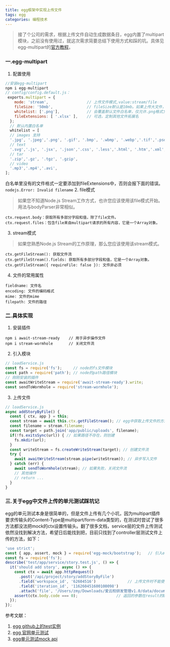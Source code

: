 ```yaml
---
title: egg框架中实现上传文件
tags: egg
categories: 编程技术
---
```

> 接了个公司的需求，根据上传文件自动生成数据条目，egg内置了multipart模块，之前没有使用过，就这次需求简要总结下使用方式和踩的坑。具体见egg-multipart的[官方教程](https://github.com/eggjs/egg-multipart)。
<!--more-->
### 一.egg-multipart
1. 配置使用
```js
//安装egg-multipart
npm i egg-multipart
// config/config.default.js：
 exports.multipart = {
    mode: 'stream',                 // 上传文件模式,value:stream/file
    fileSize: '50mb',               // fileSize默认是10mb。如果上传大文件，应指定此配置
    whitelist: ['.png'],            // 会覆盖默认文件白名单，仅允许.png格式文件
    fileExtensions: [ '.xlsx' ],    // 可选，定制其他文件拓展名
  };
  // 默认内置白名单
  whitelist = [
  // images 支持
  '.jpg', '.jpeg','.png', '.gif', '.bmp', '.wbmp', '.webp','.tif','.psd',
  // text
  '.svg','.js', '.jsx', '.json','.css', '.less','.html', '.htm','.xml',
  // tar
  '.zip','.gz', '.tgz', '.gzip',
  // video
  '.mp3','.mp4','.avi',
];
```
 白名单里没有的文件格式一定要添加到fileExtensions中，否则会报下面的错误。
  `nodejs.Error: Invalid filename`
2. file模式
> 如果您不知道Node.js Stream工作方式，也许您应该使用该file模式开始。用法与bodyParser非常相似。
```
ctx.request.body：获取所有多部分字段和值，除了file文件。
ctx.request.files：包含file来自multipart请求的所有内容，它是一个Array对象。
```
3. stream模式
> 如果您熟悉Node.js Stream的工作原理，那么您应该使用该stream模式。
```
ctx.getFileStream(): 获取文件流
ctx.getFileStream().fields: 获取所有多部分字段和值，它是一个Array对象。
ctx.getFileStream({ requireFile: false }): 文件非必须
```
4. 文件的常用属性
```
fieldname: 文件名
encoding: 文件的编码格式
mime: 文件的mime
filepath: 文件的路径
```
### 二.具体实现
1. 安装插件
```
npm i await-stream-ready    // 用于异步操作文件
npm i stream-wormhole       // 关闭文件流
```
2. 引入模块
```js
// loadService.js
const fs = require('fs');     // node的fs文件模块
const path = require('path'); // node的path路径模块
// 刚刚安装的插件
const awaitWriteStream = require('await-stream-ready').write;
const sendToWormhole = require('stream-wormhole');
```
3. 上传文件
```js
// loadService.js
async addStoryByFile() {
  const { ctx, app } = this;
  const stream = await this.ctx.getFileStream(); // egg中获取上传文件的方法
  const filename = stream.filename;
  const target = path.join('app/public/uploads', filename); 
  if(!fs.exitsSync(url)) { // 如果路径不存在，则创建
    fs.mkdir(url);
  }
  const writeStream = fs.createWriteStream(target); // 创建文件流
  try {
    await awaitWriteStream(stream.pipe(writeStream)); // 异步写入文件
  } catch (err) {
    await sendToWormhole(stream); // 如果失败，关闭文件流
    // 其他操作
    // return ...
  }
}
```
### 三.关于egg中文件上传的单元测试踩坑记
  egg的单元测试本身是很简单的，但是文件上传有几个小坑，因为multipart插件要求传输头的Content-Type是multipart/form-data类型的，在测试时尝试了很多方法都没法把mock的ctx设置传输头。翻了很多文档，service层的文件上传测试依然没找到解决方法，希望日后能找到把，目前只找到了controller层测试文件上传的方法，如下：
```js
'use strict';
const { app, assert, mock } = require('egg-mock/bootstrap');   // 引入egg封装好的mock模块
const fs = require('fs');                                                           //引入文件模块
describe('test/app/service/story.test.js', () => {
  it('should add story', async () => {
    const ctx = await app.httpRequest()
      .post('/api/project/story/addStoryByFile')
      .field('workspace_id', '62604516')              // 上传文件时不能使用send方法，要使用field发送参数，多个参数时级联field
      .field('iteration_id', '116260451600100098')
      .attach('file', '/Users/zmy/Downloads/爱云校研发管理v1.0/data/document.js');    // 要上传的文件路径,必须在field后调用
    assert(ctx.body.code === 0);                 // 返回的参数在result的body 中
  });
});
```

参考文献：

1. [egg github上的test实例](https://github.com/eggjs/examples)
2. [egg 官网单元测试](https://eggjs.org/zh-cn/core/unittest.html)
3. [egg单元测试mock api](https://github.com/eggjs/egg-mock#api)












